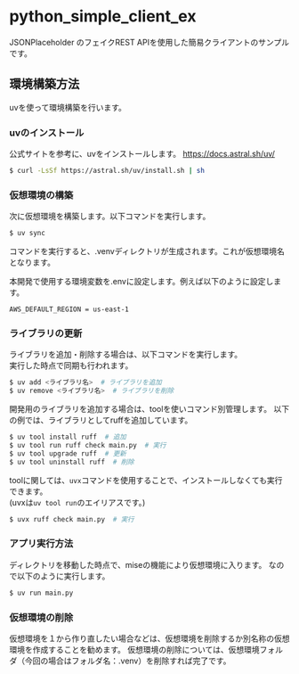# python_simple_client_ex
JSONPlaceholder のフェイクREST APIを使用した簡易クライアントのサンプルです。

## 環境構築方法
uvを使って環境構築を行います。

### uvのインストール
公式サイトを参考に、uvをインストールします。
https://docs.astral.sh/uv/

```bash
$ curl -LsSf https://astral.sh/uv/install.sh | sh
```

### 仮想環境の構築
次に仮想環境を構築します。以下コマンドを実行します。

```bash
$ uv sync
```

コマンドを実行すると、.venvディレクトリが生成されます。これが仮想環境名となります。

本開発で使用する環境変数を.envに設定します。例えば以下のように設定します。
```
AWS_DEFAULT_REGION = us-east-1
```

### ライブラリの更新
ライブラリを追加・削除する場合は、以下コマンドを実行します。  
実行した時点で同期も行われます。

```bash
$ uv add <ライブラリ名>  # ライブラリを追加
$ uv remove <ライブラリ名>  # ライブラリを削除
```

開発用のライブラリを追加する場合は、toolを使いコマンド別管理します。
以下の例では、ライブラリとしてruffを追加しています。

```bash
$ uv tool install ruff  # 追加
$ uv tool run ruff check main.py  # 実行
$ uv tool upgrade ruff  # 更新
$ uv tool uninstall ruff  # 削除
```

toolに関しては、`uvx`コマンドを使用することで、インストールしなくても実行できます。  
(uvxは`uv tool run`のエイリアスです。)

```bash
$ uvx ruff check main.py  # 実行
```

### アプリ実行方法
ディレクトリを移動した時点で、miseの機能により仮想環境に入ります。
なので以下のように実行します。

```bash
$ uv run main.py
```

### 仮想環境の削除
仮想環境を１から作り直したい場合などは、仮想環境を削除するか別名称の仮想環境を作成することを勧めます。
仮想環境の削除については、仮想環境フォルダ（今回の場合はフォルダ名：.venv）を削除すれば完了です。